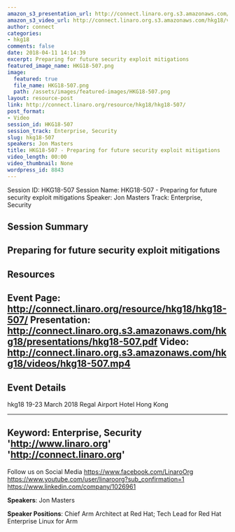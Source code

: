 ```yaml
---
amazon_s3_presentation_url: http://connect.linaro.org.s3.amazonaws.com/hkg18/presentations/hkg18-507.pdf
amazon_s3_video_url: http://connect.linaro.org.s3.amazonaws.com/hkg18/videos/hkg18-507.mp4
author: connect
categories:
- hkg18
comments: false
date: 2018-04-11 14:14:39
excerpt: Preparing for future security exploit mitigations
featured_image_name: HKG18-507.png
image:
  featured: true
  file_name: HKG18-507.png
  path: /assets/images/featured-images/HKG18-507.png
layout: resource-post
link: http://connect.linaro.org/resource/hkg18/hkg18-507/
post_format:
- Video
session_id: HKG18-507
session_track: Enterprise, Security
slug: hkg18-507
speakers: Jon Masters
title: HKG18-507 - Preparing for future security exploit mitigations
video_length: 00:00
video_thumbnail: None
wordpress_id: 8843
---
```


Session ID: HKG18-507
Session Name: HKG18-507 - Preparing for future security exploit mitigations
Speaker: Jon Masters
Track: Enterprise, Security


## Session Summary
Preparing for future security exploit mitigations
---------------------------------------------------
## Resources
Event Page: http://connect.linaro.org/resource/hkg18/hkg18-507/
Presentation: http://connect.linaro.org.s3.amazonaws.com/hkg18/presentations/hkg18-507.pdf
Video: http://connect.linaro.org.s3.amazonaws.com/hkg18/videos/hkg18-507.mp4
 ---------------------------------------------------
## Event Details
hkg18
19-23 March 2018 
Regal Airport Hotel Hong Kong

---------------------------------------------------
Keyword: Enterprise, Security
'http://www.linaro.org'
'http://connect.linaro.org'
---------------------------------------------------
Follow us on Social Media
https://www.facebook.com/LinaroOrg
https://www.youtube.com/user/linaroorg?sub_confirmation=1
https://www.linkedin.com/company/1026961

**Speakers**: Jon Masters

**Speaker Positions**: Chief Arm Architect at Red Hat; Tech Lead for Red Hat Enterprise Linux for Arm